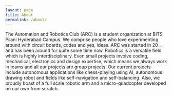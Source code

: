 ```yaml
---
layout: page
title: About
permalink: /about/
---
```


The Automation and Robotics Club (ARC) is a student organization at BITS Pilani Hyderabad Campus.  We comprise people who love experimenting around with circuit boards, codes and yes, ideas. ARC was started in 20__ and has been around for quite some time now.
Robotics is a versatile field which is highly interdisciplinary. Even small projects involve coding, mechanical, electronics and design expertise, which means we always work in teams and all our projects are group projects.
Our current projects include autonomous applications like chess-playing using AI, autonomous drawing robot and fields like self-navigation and self-balancing.
Also, we proudly boast of a full scale robotic arm and a micro-quadcopter developed on our own from scratch.

[ARC-BPHC-organization]: https://github.com/arc-bphc 
